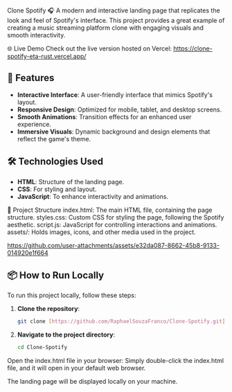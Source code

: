 Clone Spotify 🎧
A modern and interactive landing page that replicates the look and feel of Spotify's interface. This project provides a great example of creating a music streaming platform clone with engaging visuals and smooth interactivity.

🌐 Live Demo
Check out the live version hosted on Vercel:
https://clone-spotify-eta-rust.vercel.app/

## 🚀 Features
- **Interactive Interface**:  A user-friendly interface that mimics Spotify's layout.
- **Responsive Design**: Optimized for mobile, tablet, and desktop screens.
- **Smooth Animations**: Transition effects for an enhanced user experience.
- **Immersive Visuals**: Dynamic background and design elements that reflect the game's theme.

## 🛠️ Technologies Used
- **HTML**: Structure of the landing page.
- **CSS**: For styling and layout.
- **JavaScript**: To enhance interactivity and animations.
  
📂 Project Structure
index.html: The main HTML file, containing the page structure.
styles.css: Custom CSS for styling the page, following the Spotify aesthetic.
script.js: JavaScript for controlling interactions and animations.
assets/: Holds images, icons, and other media used in the project.



https://github.com/user-attachments/assets/e32da087-8662-45b8-9133-014920e1f664





## 📦 How to Run Locally

To run this project locally, follow these steps:

1. **Clone the repository**:
   ```bash
   git clone [https://github.com/RaphaelSouzaFranco/Clone-Spotify.git]

2. **Navigate to the project directory**:
   ```bash
   cd Clone-Spotify

Open the index.html file in your browser: Simply double-click the index.html file, and it will open in your default web browser.

The landing page will be displayed locally on your machine.


